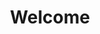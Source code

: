 ---
title: "Welcome"
url: /ciudad-autonoma-de-buenos-aires/welcome-avenida-doctor-honorio-pueyrredon/
shop: comodidad
---